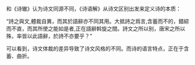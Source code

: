 和《诗辙》认为诗文同源不同，《诗语解》从诗文区别出发来定义诗的本质：

“詩之與文,體裁自異，而其於語辭亦不同其用。大抵詩之爲言,含蓄而不的，錯綜而不直，而其所使之能如是者,正在語辭斡旋之間。詩文之所以别，唐宋之所以殊，率皆以此語辭，於詩不亦要乎？”

可以看到，诗文体裁的差异导致了诗文风格的不同。而诗的语言特点，正在于含蓄、曲折。
